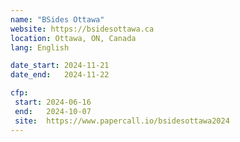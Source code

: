 ```yaml
---
name: "BSides Ottawa"
website: https://bsidesottawa.ca
location: Ottawa, ON, Canada
lang: English

date_start: 2024-11-21
date_end:   2024-11-22

cfp:
 start: 2024-06-16
 end:   2024-10-07
 site:  https://www.papercall.io/bsidesottawa2024
---
```

